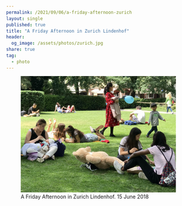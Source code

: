 ```yaml
---
permalink: /2021/09/06/a-friday-afternoon-zurich
layout: single
published: true
title: "A Friday Afternoon in Zurich Lindenhof"
header:
  og_image: /assets/photos/zurich.jpg
share: true
tag:
  - photo
---
```

<figure class="full">
    <a href="/assets/photos/zurich.jpg"><img src="/assets/photos/zurich.jpg"></a>
    <figcaption>A Friday Afternoon in Zurich Lindenhof. 15 June 2018</figcaption>
</figure>